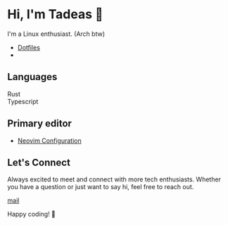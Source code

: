 # Hi, I'm Tadeas 👋

I'm a Linux enthusiast. (Arch btw)
- [Dotfiles](https://github.com/osmak1234/dots.git)
- 
## Languages
Rust <br>
Typescript<br>

## Primary editor
- [Neovim Configuration](https://github.com/osmak1234/nvim.git)

## Let's Connect

Always excited to meet and connect with more tech enthusiasts. Whether you have a question or just want to say hi, feel free to reach out. 

[mail](mailto:tadead.developer@gmail.com)

Happy coding! 🚀
